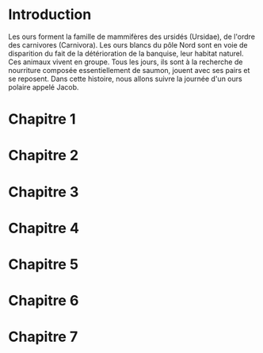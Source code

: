 # Introduction

Les ours forment la famille de mammifères des ursidés (Ursidae), de l'ordre des carnivores (Carnivora). Les ours blancs du pôle Nord sont en voie de disparition du fait de la détérioration de la banquise, leur habitat naturel. Ces animaux vivent en groupe.
Tous les jours, ils sont à la recherche de nourriture composée essentiellement de saumon, jouent avec ses pairs et se reposent.
Dans cette histoire, nous allons suivre la journée d'un ours polaire appelé Jacob.

# Chapitre 1

# Chapitre 2

# Chapitre 3

# Chapitre 4

# Chapitre 5

# Chapitre 6

# Chapitre 7
